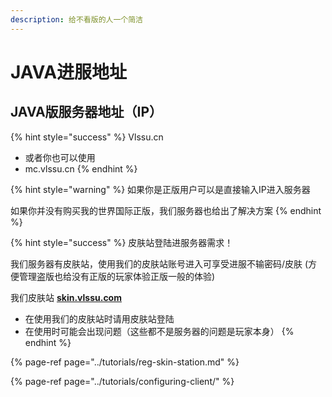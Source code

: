 ```yaml
---
description: 给不看版的人一个简洁
---
```


# JAVA进服地址

## JAVA版服务器地址（IP）

{% hint style="success" %}
Vlssu.cn

* 或者你也可以使用
* mc.vlssu.cn
{% endhint %}

{% hint style="warning" %}
如果你是正版用户可以是直接输入IP进入服务器

如果你并没有购买我的世界国际正版，我们服务器也给出了解决方案
{% endhint %}

{% hint style="success" %}
皮肤站登陆进服务器需求！

我们服务器有皮肤站，使用我们的皮肤站账号进入可享受进服不输密码/皮肤   \(方便管理盗版也给没有正版的玩家体验正版一般的体验\)

我们皮肤站 [**skin.vlssu.com**](https://skin.vlssu.com/)

* 在使用我们的皮肤站时请用皮肤站登陆
* 在使用时可能会出现问题（这些都不是服务器的问题是玩家本身）
{% endhint %}

{% page-ref page="../tutorials/reg-skin-station.md" %}

{% page-ref page="../tutorials/configuring-client/" %}

